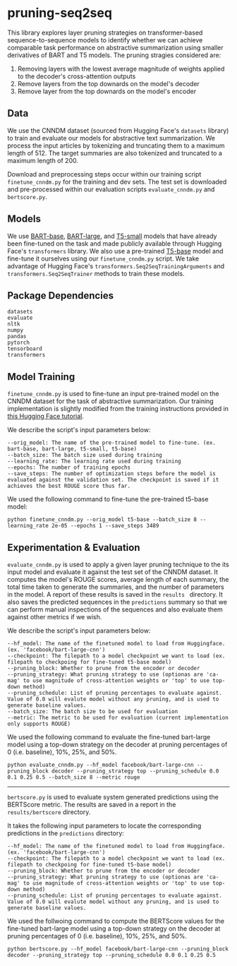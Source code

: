 # pruning-seq2seq

This library explores layer pruning strategies on transformer-based sequence-to-sequence models to identify whether we can achieve comparable task performance on abstractive summarization using smaller derivatives of BART and T5 models. The pruning stragies considered are:

1. Removing layers with the lowest average magnitude of weights applied to the decoder's cross-attention outputs
2. Remove layers from the top downards on the model's decoder
3. Remove layer from the top downards on the model's encoder

## Data
We use the CNNDM dataset (sourced from Hugging Face's `datasets` library) to train and evaluate our models for abstractive text summarization. We process the input articles by tokenizing and truncating them to a maximum length of 512. The target summaries are also tokenized and truncated to a maximum length of 200.

Download and preprocessing steps occur within our training script `finetune_cnndm.py` for the training and dev sets. The test set is downloaded and pre-processed within our evaluation scripts `evaluate_cnndm.py` and `bertscore.py`.

## Models
We use [BART-base](https://huggingface.co/ainize/bart-base-cnn), [BART-large](https://huggingface.co/facebook/bart-large-cnn), and [T5-small](https://huggingface.co/Chikashi/t5-small-finetuned-cnndm) models that have already been fine-tuned on the task and made publicly available through Hugging Face's `transformers` library. We also use a pre-trained [T5-base](https://huggingface.co/t5-base) model and fine-tune it ourselves using our `finetune_cnndm.py` script.
We take advantage of Hugging Face's `transformers.Seq2SeqTrainingArguments` and `transformers.Seq2SeqTrainer` methods to train these models.

## Package Dependencies
    datasets
    evaluate
    nltk
    numpy
    pandas
    pytorch
    tensorboard
    transformers
    

## Model Training
`finetune_cnndm.py` is used to fine-tune an input pre-trained model on the CNNDM dataset for the task of abstractive summarization. Our training implementation is slightly modified from the training instructions provided in [this Hugging Face tutorial](https://github.com/huggingface/notebooks/blob/main/examples/summarization.ipynb).

We describe the script's input parameters below:

    --orig_model: The name of the pre-trained model to fine-tune. (ex. bart-base, bart-large, t5-small, t5-base)
    --batch_size: The batch size used during training
    --learning_rate: The learning rate used during training
    --epochs: The number of training epochs
    --save_steps: The number of optimization steps before the model is evaluated against the validation set. The checkpoint is saved if it achieves the best ROUGE score thus far.

We used the following command to fine-tune the pre-trained t5-base model:
  
  `python finetune_cnndm.py --orig_model t5-base --batch_size 8 --learning_rate 2e-05 --epochs 1 --save_steps 3489`

## Experimentation & Evaluation

`evaluate_cnndm.py` is used to apply a given layer pruning technique to the its input model and evaluate it against the test set of the CNNDM dataset. It computes the model's ROUGE scores, average length of each summary, the total time taken to generate the summaries, and the number of parameters in the model. A report of these results is saved in the `results ` directory. It also saves the predicted sequences in the `predictions` summary so that we can perform manual inspections of the sequences and also evaluate them against other metrics if we wish.

We describe the script's input parameters below:

    --hf_model: The name of the finetuned model to load from Huggingface. (ex. 'facebook/bart-large-cnn')
    --checkpoint: The filepath to a model checkpoint we want to load (ex. filepath to checkpoing for fine-tuned t5-base model)
    --pruning_block: Whether to prune from the encoder or decoder
    --pruning_strategy: What pruning strategy to use (optionas are 'ca-mag' to use magnitude of cross-attention weights or 'top' to use top-down method)
    --pruning_schedule: List of pruning percentages to evaluate against. Value of 0.0 will evalute model without any pruning, and is used to generate baseline values.
    --batch_size: The batch size to be used for evaluation
    --metric: The metric to be used for evaluation (current implementation only supports ROUGE)

We used the following command to evaluate the fine-tuned bart-large model using a top-down strategy on the decoder at pruning percentages of 0 (i.e. baseline), 10%, 25%, and 50%.
  
  `python evaluate_cnndm.py --hf_model facebook/bart-large-cnn --pruning_block decoder --pruning_strategy top --pruning_schedule 0.0 0.1 0.25 0.5 --batch_size 8 --metric rouge`
  
  
----

`bertscore.py` is used to evaluate system generated predictions using the BERTScore metric. The results are saved in a report in the `results/bertscore` directory.

It takes the following input parameters to locate the corresponding predictions in the `predictions` directory:

    --hf_model: The name of the finetuned model to load from Huggingface. (ex. 'facebook/bart-large-cnn')
    --checkpoint: The filepath to a model checkpoint we want to load (ex. filepath to checkpoing for fine-tuned t5-base model)
    --pruning_block: Whether to prune from the encoder or decoder
    --pruning_strategy: What pruning strategy to use (optionas are 'ca-mag' to use magnitude of cross-attention weights or 'top' to use top-down method)
    --pruning_schedule: List of pruning percentages to evaluate against. Value of 0.0 will evalute model without any pruning, and is used to generate baseline values.
    
We used the follwoing command to compute the BERTScore values for the fine-tuned bart-large model using a top-down strategy on the decoder at pruning percentages of 0 (i.e. baseline), 10%, 25%, and 50%.

  `python bertscore.py --hf_model facebook/bart-large-cnn --pruning_block decoder --pruning_strategy top --pruning_schedule 0.0 0.1 0.25 0.5`
  
